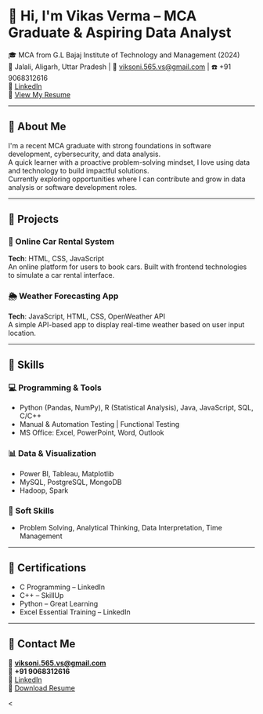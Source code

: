 # 👋 Hi, I'm Vikas Verma – MCA Graduate & Aspiring Data Analyst

🎓 MCA from G.L Bajaj Institute of Technology and Management (2024)  
📍 Jalali, Aligarh, Uttar Pradesh | 📧 viksoni.565.vs@gmail.com | ☎️ +91 9068312616  
🔗 [LinkedIn](https://www.linkedin.com/in/vikas-verma-240601257)  
📄 [View My Resume](https://drive.google.com/file/d/1QKrN_E1MwCSN1qPANxG4gKut9PEJS4o1/view?usp=drivesdk)

---

## 🧠 About Me

I'm a recent MCA graduate with strong foundations in software development, cybersecurity, and data analysis.  
A quick learner with a proactive problem-solving mindset, I love using data and technology to build impactful solutions.  
Currently exploring opportunities where I can contribute and grow in data analysis or software development roles.

---

## 💼 Projects

### 🔧 Online Car Rental System
**Tech**: HTML, CSS, JavaScript  
An online platform for users to book cars. Built with frontend technologies to simulate a car rental interface.

### 🌦️ Weather Forecasting App
**Tech**: JavaScript, HTML, CSS, OpenWeather API  
A simple API-based app to display real-time weather based on user input location.

---

## 🔢 Skills

### 💻 Programming & Tools
- Python (Pandas, NumPy), R (Statistical Analysis), Java, JavaScript, SQL, C/C++
- Manual & Automation Testing | Functional Testing
- MS Office: Excel, PowerPoint, Word, Outlook

### 📊 Data & Visualization
- Power BI, Tableau, Matplotlib
- MySQL, PostgreSQL, MongoDB
- Hadoop, Spark

### 🧠 Soft Skills
- Problem Solving, Analytical Thinking, Data Interpretation, Time Management

---

## 📜 Certifications
- C Programming – LinkedIn  
- C++ – SkillUp  
- Python – Great Learning  
- Excel Essential Training – LinkedIn

---

## 📇 Contact Me
📧 **viksoni.565.vs@gmail.com**  
📱 **+91 9068312616**  
🔗 [LinkedIn](https://www.linkedin.com/in/vikas-verma-240601257)  
📄 [Download Resume](https://drive.google.com/file/d/1QKrN_E1MwCSN1qPANxG4gKut9PEJS4o1/view?usp=drivesdk)


<
